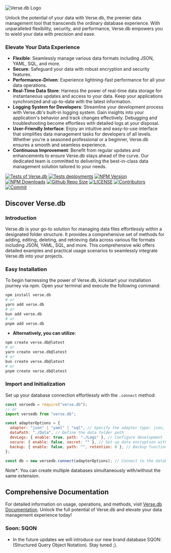 ![Verse.db Logo](https://github.com/jedi-studio/verse.db/assets/100785809/269a554b-1157-4351-be16-f9c23c5ee1a2)

Unlock the potential of your data with Verse.db, the premier data management tool that transcends the ordinary database experience. With unparalleled flexibility, security, and performance, Verse.db empowers you to wield your data with precision and ease.

### Elevate Your Data Experience

- **Flexible**: Seamlessly manage various data formats including JSON, YAML, SQL, and more.
- **Secure**: Safeguard your data with robust encryption and security features.
- **Performance-Driven**: Experience lightning-fast performance for all your data operations.
- **Real-Time Data Store**: Harness the power of real-time data storage for instantaneous updates and access to your data. Keep your applications synchronized and up-to-date with the latest information.
- **Logging System for Developers**: Streamline your development process with Verse.db's built-in logging system. Gain insights into your application's behavior and track changes effectively. Debugging and troubleshooting become effortless with detailed logs at your disposal.
- **User-Friendly Interface**: Enjoy an intuitive and easy-to-use interface that simplifies data management tasks for developers of all levels. Whether you're a seasoned professional or a beginner, Verse.db ensures a smooth and seamless experience.
- **Continuous Improvement**: Benefit from regular updates and enhancements to ensure Verse.db stays ahead of the curve. Our dedicated team is committed to delivering the best-in-class data management solution tailored to your needs.

[![Tests of Verse.db](https://github.com/jedi-studio/verse.db/actions/workflows/code-test.yml/badge.svg)](https://github.com/jedi-studio/verse.db/actions/workflows/code-test.yml)
[![Tests deployments](https://img.shields.io/github/deployments/jedi-studio/verse.db/Tests)](https://github.com/jedi-studio/verse.db/deployments/Tests)
[![NPM Version](https://img.shields.io/npm/v/verse.db.svg)](https://www.npmjs.com/package/verse.db)
[![NPM Downloads](https://img.shields.io/npm/dt/verse.db.svg)](https://www.npmjs.com/package/verse.db)
[![Github Repo Size](https://img.shields.io/github/repo-size/jedi-studio/verse.db.svg)](https://github.com/jedi-studio/verse.db)
[![LICENSE](https://img.shields.io/npm/l/verse.db.svg)](https://github.com/jedi-studio/verse.db/blob/master/LICENSE)
[![Contributors](https://img.shields.io/github/contributors/jedi-studio/verse.db.svg)](https://github.com/jedi-studio/verse.db/graphs/contributors)
[![Commit](https://img.shields.io/github/last-commit/jedi-studio/verse.db.svg)](https://github.com/jedi-studio/verse.db/commits/master)

## Discover Verse.db

### Introduction

Verse.db is your go-to solution for managing data files effortlessly within a designated folder structure. It provides a comprehensive set of methods for adding, editing, deleting, and retrieving data across various file formats including JSON, YAML, SQL, and more. This comprehensive wiki offers detailed examples and practical usage scenarios to seamlessly integrate Verse.db into your projects.

### Easy Installation

To begin harnessing the power of Verse.db, kickstart your installation journey via npm. Open your terminal and execute the following command:

```bash
npm install verse.db
# or
yarn add verse.db
# or
bun add verse.db
# or
pnpm add verse.db
```

- **Alternatively, you can utilize**:

```bash
npm create verse.db@latest
# or
yarn create verse.db@latest
# or
bun create verse.db@latest
# or
pnpm create verse.db@latest
```

### Import and Initialization

Set up your database connection effortlessly with the `.connect` method:

```javascript
const versedb = require("verse.db");
// or
import versedb from "verse.db";

const adapterOptions = {
  adapter: "json" | "yaml" | "sql", // Specify the adapter type: json, yaml, or sql
  dataPath: "./Data", // Define the data folder path
  devLogs: { enable: true, path: "./Logs" }, // Configure development logs path
  secure: { enable: false, secret: "" }, // Set up data encryption with your secret key
  backup: { enable: false, path: "", retention: 0 }, // Backup functionality under development
};

const db = new versedb.connect(adapterOptions); // Connect to the database
```

Note\*: You can create multiple databases simultaneously with/without the same extension.

## Comprehensive Documentation

For detailed information on usage, operations, and methods, visit [Verse.db Documentation](https://versedb.jedi-studio.com). Unlock the full potential of Verse.db and elevate your data management experience today!

### Soon: SQON

- In the future updates we will introduce our new brand database SQON: (Structured Query Object Notation). Stay tuned ;).
